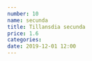 ```yaml
---
number: 10
name: secunda
title: Tillansdia secunda
price: 1.6
categories: 
date: 2019-12-01 12:00
---
```

